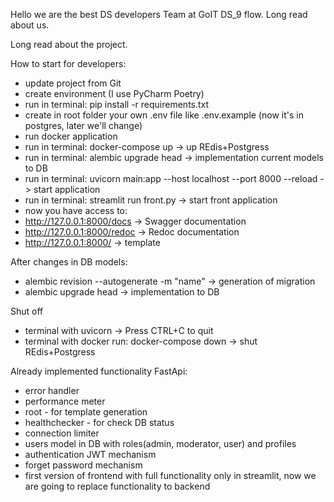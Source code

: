 
Hello we are the best DS developers Team at GoIT DS_9 flow. 
Long read about us.

Long read about the project.

How to start for developers:
- update project from Git
- create environment (I use PyCharm Poetry)
- run in terminal: pip install -r requirements.txt 
- create in root folder your own .env file like .env.example (now it's in postgres, later we'll change)
- run docker application
- run in terminal: docker-compose up -> up REdis+Postgress
- run in terminal: alembic upgrade head -> implementation current models to DB
- run in terminal: uvicorn main:app --host localhost --port 8000 --reload -> start application
- run in terminal: streamlit run front.py -> start front application
- now you have access to:
- http://127.0.0.1:8000/docs -> Swagger documentation
- http://127.0.0.1:8000/redoc -> Redoc documentation
- http://127.0.0.1:8000/ -> template


After changes in DB models:
- alembic revision --autogenerate -m "name" -> generation of migration
- alembic upgrade head -> implementation to DB

Shut off
- terminal with uvicorn -> Press CTRL+C to quit
- terminal with docker run: docker-compose down -> shut REdis+Postgress

Already implemented functionality FastApi:
- error handler
- performance meter
- root - for template generation
- healthchecker - for check DB status
- connection limiter
- users model in DB with roles(admin, moderator, user) and profiles
- authentication JWT mechanism 
- forget password mechanism
- first version of frontend with full functionality only in streamlit, now we are going to replace functionality to backend
